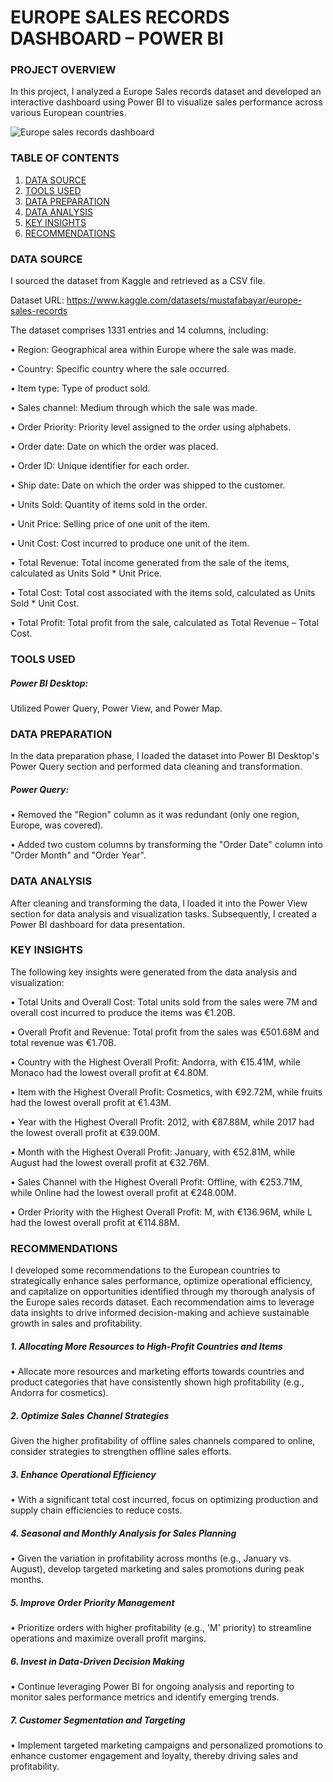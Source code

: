 # EUROPE SALES RECORDS DASHBOARD – POWER BI

### PROJECT OVERVIEW

In this project, I analyzed a Europe Sales records dataset and developed an interactive dashboard using Power BI to visualize sales performance across various European countries.

![Europe sales records dashboard](https://github.com/user-attachments/assets/31acb058-c896-4e09-8403-97f74ae4d504)


### TABLE OF CONTENTS

1.	[DATA SOURCE](#data-source)
2.	[TOOLS USED](#tools-used)
3.	[DATA PREPARATION](#data-preparation)
4.	[DATA ANALYSIS](#data-analysis)
5.	[KEY INSIGHTS](#key-insights)
6.	[RECOMMENDATIONS](#recommendations)
   
### DATA SOURCE

I sourced the dataset from Kaggle and retrieved as a CSV file.

Dataset URL: https://www.kaggle.com/datasets/mustafabayar/europe-sales-records

The dataset comprises 1331 entries and 14 columns, including:

•	Region: Geographical area within Europe where the sale was made.

•	Country: Specific country where the sale occurred.

•	Item type: Type of product sold.

•	Sales channel: Medium through which the sale was made.

•	Order Priority: Priority level assigned to the order using alphabets.

•	Order date: Date on which the order was placed.

•	Order ID: Unique identifier for each order.

•	Ship date: Date on which the order was shipped to the customer.

•	Units Sold: Quantity of items sold in the order.

•	Unit Price: Selling price of one unit of the item.

•	Unit Cost: Cost incurred to produce one unit of the item.

•	Total Revenue: Total income generated from the sale of the items, calculated as Units Sold * Unit Price.

•	Total Cost: Total cost associated with the items sold, calculated as Units Sold * Unit Cost.

•	Total Profit: Total profit from the sale, calculated as Total Revenue – Total Cost.

### TOOLS USED

##### Power BI Desktop: 
Utilized Power Query, Power View, and Power Map.

### DATA PREPARATION

In the data preparation phase, I loaded the dataset into Power BI Desktop's Power Query section and performed data cleaning and transformation.

##### Power Query:

•	Removed the "Region" column as it was redundant (only one region, Europe, was covered).

•	Added two custom columns by transforming the "Order Date" column into "Order Month" and "Order Year".

### DATA ANALYSIS

After cleaning and transforming the data, I loaded it into the Power View section for data analysis and visualization tasks. Subsequently, I created a Power BI dashboard for data presentation.

### KEY INSIGHTS

The following key insights were generated from the data analysis and visualization:

•	Total Units and Overall Cost: Total units sold from the sales were 7M and overall cost incurred to produce the items was €1.20B.

•	Overall Profit and Revenue: Total profit from the sales was €501.68M and total revenue was €1.70B.

•	Country with the Highest Overall Profit: Andorra, with €15.41M, while Monaco had the lowest overall profit at €4.80M.

•	Item with the Highest Overall Profit: Cosmetics, with €92.72M, while fruits had the lowest overall profit at €1.43M.

•	Year with the Highest Overall Profit: 2012, with €87.88M, while 2017 had the lowest overall profit at €39.00M.

•	Month with the Highest Overall Profit: January, with €52.81M, while August had the lowest overall profit at €32.76M.

•	Sales Channel with the Highest Overall Profit: Offline, with €253.71M, while Online had the lowest overall profit at €248.00M.

•	Order Priority with the Highest Overall Profit: M, with €136.96M, while L had the lowest overall profit at €114.88M.

### RECOMMENDATIONS

I developed some recommendations to the European countries to strategically enhance sales performance, optimize operational efficiency, and capitalize on opportunities identified through my thorough analysis of the Europe sales records dataset. Each recommendation aims to leverage data insights to drive informed decision-making and achieve sustainable growth in sales and profitability.

##### 1.  Allocating More Resources to High-Profit Countries and Items

•	Allocate more resources and marketing efforts towards countries and product categories that have consistently shown high profitability (e.g., Andorra for cosmetics).

##### 2. Optimize Sales Channel Strategies

Given the higher profitability of offline sales channels compared to online, consider strategies to strengthen offline sales efforts.

##### 3. Enhance Operational Efficiency

•	With a significant total cost incurred, focus on optimizing production and supply chain efficiencies to reduce costs.

##### 4. Seasonal and Monthly Analysis for Sales Planning

•	Given the variation in profitability across months (e.g., January vs. August), develop targeted marketing and sales promotions during peak months.

##### 5. Improve Order Priority Management

•	Prioritize orders with higher profitability (e.g., 'M' priority) to streamline operations and maximize overall profit margins.

##### 6. Invest in Data-Driven Decision Making

•	Continue leveraging Power BI for ongoing analysis and reporting to monitor sales performance metrics and identify emerging trends.

##### 7. Customer Segmentation and Targeting

•	Implement targeted marketing campaigns and personalized promotions to enhance customer engagement and loyalty, thereby driving sales and profitability.
